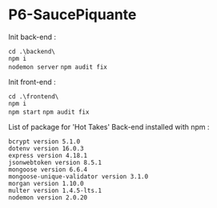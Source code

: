 # P6-SaucePiquante

Init back-end :

`cd .\backend\`  
`npm i`  
`nodemon server`
`npm audit fix`

Init front-end :

`cd .\frontend\`  
`npm i`  
`npm start`
`npm audit fix`

List of package for 'Hot Takes' Back-end installed with npm :

`bcrypt version 5.1.0`  
`dotenv version 16.0.3`  
`express version 4.18.1`  
`jsonwebtoken version 8.5.1`  
`mongoose version 6.6.4`  
`mongoose-unique-validator version 3.1.0`  
`morgan version 1.10.0`  
`multer version 1.4.5-lts.1`  
`nodemon version 2.0.20`
